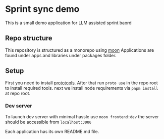 # Sprint sync demo

This is a small demo application for LLM assisted sprint baord






## Repo structure
This repository is structured as a monorepo
using [moon](https://moonrepo.dev/moon)
Applications are found under apps and libraries under packages folder.


## Setup
First you need to install [prototools](https://moonrepo.dev/docs/proto/install).
After that run `proto use` in the repo root to install required tools.
next we install node requirements via `pnpm install` at repo root.



### Dev server
To launch dev server with minimal hassle use
`moon frontend:dev` the server should be accessible from `localhost:3000`

Each application has its own README.md file.
